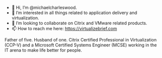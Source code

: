- 👋 Hi, I’m @michaelcharleswood.
- 👀 I’m interested in all things related to application delivery and virtualization.
- 💞️ I’m looking to collaborate on Citrix and VMware related products.
- 📫 How to reach me here: https://virtualizebrief.com

Father of five. Husband of one. Citrix Certified Professional in Virtualization (CCP-V) and a Microsoft Certified Systems Engineer (MCSE) working in the IT arena to make life better for people.

<!---
michaelcharleswood/michaelcharleswood is a ✨ special ✨ repository because its `README.md` (this file) appears on your GitHub profile.
You can click the Preview link to take a look at your changes.
--->
